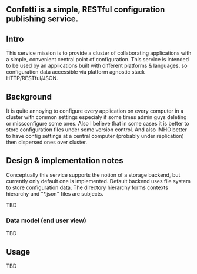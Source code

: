 Confetti is a simple, RESTful configuration publishing service.
----------------------------------------------------------------------------------

## Intro ##

This service mission is to provide a cluster of collaborating applications with 
a simple, convenient central point of configuration. This service is intended 
to be used by an applications built with different platforms & languages, so 
configuration data accessible via platform agnostic stack HTTP/RESTful/JSON.

## Background ##

It is quite annoying to configure every application on every computer in a cluster 
with common settings especialy if some times admin guys deleting or missconfigure 
some ones. Also I believe that in some cases it is better to store configuration 
files under some version control. And also IMHO better to have config settings at 
a central computer (probably under replication) then dispersed ones over cluster.

## Design & implementation notes ##

Conceptually this service supports the notion of a storage backend, but currently 
only default one is implemented. Default backend uses file system to store 
configuration data. The directory hierarchy forms contexts hierarchy and "*.json" 
files are subjects.

TBD

### Data model (end user view) ###

TBD

## Usage ##

TBD
